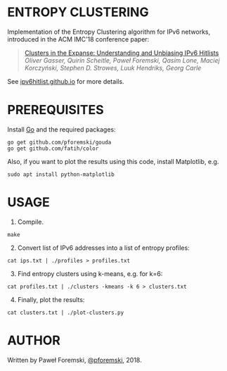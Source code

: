 # ENTROPY CLUSTERING

Implementation of the Entropy Clustering algorithm for IPv6 networks, introduced in the ACM IMC'18 conference paper:

> [Clusters in the Expanse: Understanding and Unbiasing IPv6 Hitlists](https://ipv6hitlist.github.io/)
*Oliver Gasser, Quirin Scheitle, Paweł Foremski, Qasim Lone, Maciej Korczyński, Stephen D. Strowes, Luuk Hendriks, Georg Carle*

See [ipv6hitlist.github.io](https://ipv6hitlist.github.io/) for more details.

# PREREQUISITES

Install [Go](https://www.golang.org/) and the required packages:
```
go get github.com/pforemski/gouda
go get github.com/fatih/color
```

Also, if you want to plot the results using this code, install Matplotlib, e.g.
```
sudo apt install python-matplotlib
```

# USAGE

1. Compile.
```
make
```
2. Convert list of IPv6 addresses into a list of entropy profiles:
```
cat ips.txt | ./profiles > profiles.txt
```
3. Find entropy clusters using k-means, e.g. for k=6:
```
cat profiles.txt | ./clusters -kmeans -k 6 > clusters.txt
```
4. Finally, plot the results:
```
cat clusters.txt | ./plot-clusters.py
```

# AUTHOR
Written by Paweł Foremski, [@pforemski](https://twitter.com/pforemski), 2018.